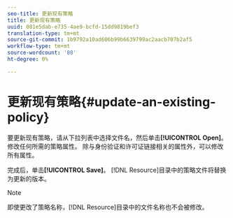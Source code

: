 ```yaml
---
seo-title: 更新现有策略
title: 更新现有策略
uuid: 081e5dab-e735-4ae9-bcfd-15dd9819bef3
translation-type: tm+mt
source-git-commit: 1b9792a10ad606b99b6639799ac2aacb707b2af5
workflow-type: tm+mt
source-wordcount: '80'
ht-degree: 0%

---
```



# 更新现有策略{#update-an-existing-policy}

要更新现有策略，请从下拉列表中选择文件名，然后单击&#x200B;**[!UICONTROL Open]**。 修改任何所需的策略属性。 除与身份验证和许可证链接相关的属性外，可以修改所有属性。

完成后，单击&#x200B;**[!UICONTROL Save]**。 [!DNL Resource]目录中的策略文件将替换为更新的版本。

>[!NOTE]
>
>即使更改了策略名称，[!DNL Resource]目录中的文件名称也不会被修改。

